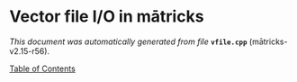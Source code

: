 
# Vector file I/O in mātricks
_This document was automatically generated from file_ **`vfile.cpp`** (mātricks-v2.15-r56).


[Table of Contents](README.md)
